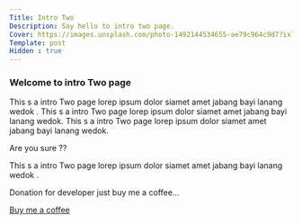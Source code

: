 ```yaml
---
Title: Intro Two
Description: Say hello to intro two page.
Cover: https://images.unsplash.com/photo-1492144534655-ae79c964c9d7?ixlib=rb-4.0.3&ixid=M3wxMjA3fDB8MHxwaG90by1wYWdlfHx8fGVufDB8fHx8fA%3D%3D&auto=format&fit=crop&w=1583&q=80
Template: post
Hidden : true
---
```


### Welcome to intro Two page

This s a intro Two page lorep ipsum dolor siamet amet jabang bayi lanang wedok . This s a intro Two page lorep ipsum dolor siamet amet jabang bayi lanang wedok. This s a intro Two page lorep ipsum dolor siamet amet jabang bayi lanang wedok.

Are you sure ??

This s a intro Two page lorep ipsum dolor siamet amet jabang bayi lanang wedok .  


Donation for developer just buy me a coffee... 

<a href="https://app.midtrans.com/payment-links/1647457988722" role="button" class="contrast outline">Buy me a coffee</a>